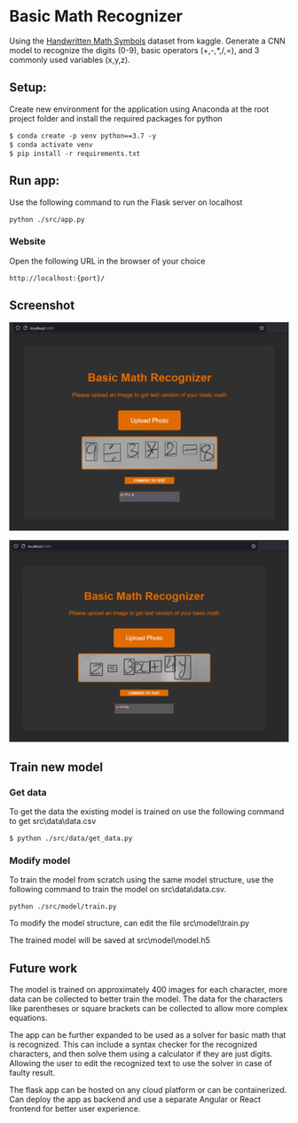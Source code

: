 # Basic Math Recognizer

Using the [Handwritten Math Symbols](https://www.kaggle.com/datasets/sagyamthapa/handwritten-math-symbols) dataset from kaggle. Generate a CNN model to recognize the digits (0-9), basic operators (+,-,*,/,=), and 3 commonly used variables (x,y,z).

## Setup:
Create new environment for the application using Anaconda at the root project folder and install the required packages for python

```
$ conda create -p venv python==3.7 -y
$ conda activate venv
$ pip install -r requirements.txt
```

## Run app:
Use the following command to run the Flask server on localhost

```
python ./src/app.py
```

### Website
Open the following URL in the browser of your choice

```
http://localhost:{port}/
```

## Screenshot
![Image](./Resources/demo1.png)

![Image](./Resources/demo2.png)

## Train new model

### Get data
To get the data the existing model is trained on use the following command to get src\data\data.csv

```
$ python ./src/data/get_data.py
```

### Modify model
To train the model from scratch using the same model structure, use the following command to train the model on src\data\data.csv. 

```
python ./src/model/train.py
```

To modify the model structure, can edit the file src\model\train.py

The trained model will be saved at src\model\model.h5

## Future work
The model is trained on approximately 400 images for each character, more data can be collected to better train the model. The data for the characters like parentheses or square brackets can be collected to allow more complex equations.

The app can be further expanded to be used as a solver for basic math that is recognized. This can include a syntax checker for the recognized characters, and then solve them using a calculator if they are just digits. Allowing the user to edit the recognized text to use the solver in case of faulty result.

The flask app can be hosted on any cloud platform or can be containerized. Can deploy the app as backend and use a separate Angular or React frontend for better user experience.
